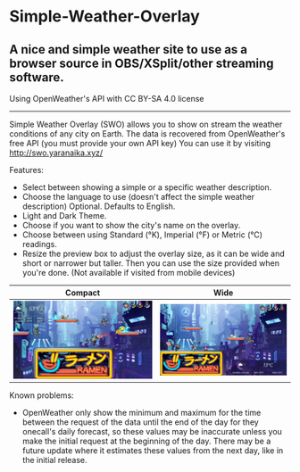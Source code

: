 # Simple-Weather-Overlay
A nice and simple weather site to use as a browser source in OBS/XSplit/other streaming software.
-----
Using OpenWeather's API with CC BY-SA 4.0 license

-----
Simple Weather Overlay (SWO) allows you to show on stream the weather conditions of any city on Earth.
The data is recovered from OpenWeather's free API (you must provide your own API key)
You can use it by visiting http://swo.yaranaika.xyz/

Features:

* Select between showing a simple or a specific weather description.
* Choose the language to use (doesn't affect the simple weather description) Optional. Defaults to English.
* Light and Dark Theme.
* Choose if you want to show the city's name on the overlay.
* Choose between using Standard (°K), Imperial (°F) or Metric (°C) readings.
* Resize the preview box to adjust the overlay size, as it can be wide and short or narrower but taller. Then you can use the size provided when you're done. (Not available if visited from mobile devices) 

Compact |Wide
:--------------------------------: | :--------------------------------:
![Compact View](/examples/comp.png)|![Wide View](/examples/wide.png)

Known problems:

* OpenWeather only show the minimum and maximum for the time between the request of the data until the end of the day for they onecall's daily forecast, so these values may be inaccurate unless you make the initial request at the beginning of the day. There may be a future update where it estimates these values from the next day, like in the initial release.
